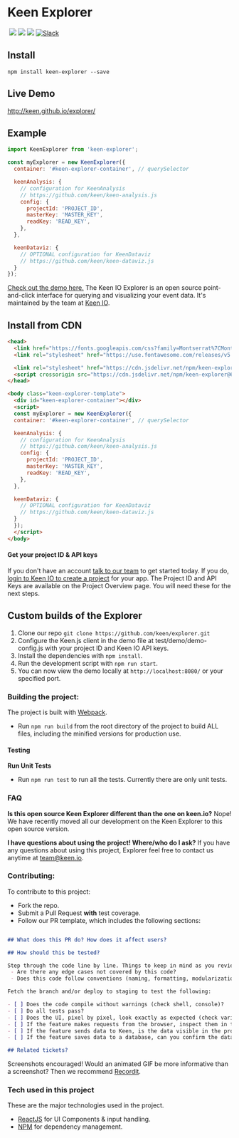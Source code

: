 # Keen Explorer

<a href="https://keen.io/"><img src="https://img.shields.io/github/release/keen/explorer.svg?style=flat-square&maxAge=600" alt=""></a>
<a href="https://github.com/keen/explorer/graphs/contributors" alt="Contributors"><img src="https://img.shields.io/github/contributors/keen/explorer.svg" /></a>
<a href="https://github.com/keen/explorer/pulse" alt="Activity"><img src="https://img.shields.io/github/last-commit/keen/explorer.svg" /></a>
<a href="#" alt="License"><img src="https://img.shields.io/github/license/keen/explorer.svg" /></a>
<a href="http://slack.keen.io/"><img src="https://img.shields.io/badge/slack-keen-orange.svg?style=flat-square&maxAge=3600" alt="Slack"></a>
<a href="https://www.jsdelivr.com/package/npm/keen-explorer"><img src="https://data.jsdelivr.com/v1/package/npm/keen-explorer/badge" alt=""></a>
<a href="https://www.npmjs.com/package/keen-explorer"><img src="https://img.shields.io/npm/dm/keen-explorer.svg" alt=""></a>

## Install

```ssh
npm install keen-explorer --save
```

## Live Demo

http://keen.github.io/explorer/

## Example

```javascript
import KeenExplorer from 'keen-explorer';

const myExplorer = new KeenExplorer({
  container: '#keen-explorer-container', // querySelector

  keenAnalysis: {
    // configuration for KeenAnalysis
    // https://github.com/keen/keen-analysis.js
    config: {
      projectId: 'PROJECT_ID',
      masterKey: 'MASTER_KEY',
      readKey: 'READ_KEY',
    },
  },

  keenDataviz: {
    // OPTIONAL configuration for KeenDataviz
    // https://github.com/keen/keen-dataviz.js
  }
});
```

[Check out the demo here.](http://keen.github.io/explorer/) The Keen IO Explorer is an open source point-and-click interface for querying and visualizing your event data. It's maintained by the team at [Keen IO](https://keen.io/).

## Install from CDN

```html
<head>
  <link href="https://fonts.googleapis.com/css?family=Montserrat%7CMontserrat:600%7CHind" rel="stylesheet">
  <link rel="stylesheet" href="https://use.fontawesome.com/releases/v5.7.2/css/all.css" integrity="sha384-fnmOCqbTlWIlj8LyTjo7mOUStjsKC4pOpQbqyi7RrhN7udi9RwhKkMHpvLbHG9Sr" crossorigin="anonymous">

  <link rel="stylesheet" href="https://cdn.jsdelivr.net/npm/keen-explorer@6/dist/keen-explorer.min.css">
  <script crossorigin src="https://cdn.jsdelivr.net/npm/keen-explorer@6/dist/keen-explorer.bundle.min.js"></script>
</head>

<body class="keen-explorer-template">
  <div id="keen-explorer-container"></div>
  <script>
  const myExplorer = new KeenExplorer({
  container: '#keen-explorer-container', // querySelector

  keenAnalysis: {
    // configuration for KeenAnalysis
    // https://github.com/keen/keen-analysis.js
    config: {
      projectId: 'PROJECT_ID',
      masterKey: 'MASTER_KEY',
      readKey: 'READ_KEY',
    },
  },

  keenDataviz: {
    // OPTIONAL configuration for KeenDataviz
    // https://github.com/keen/keen-dataviz.js
  }
  });
  </script>
</body>
```

#### Get your project ID & API keys

If you don't have an account [talk to our team](https://try.keen.io/contact) to get started today. If you do, [login to Keen IO to create a project](https://keen.io/add-project) for your app. The Project ID and API Keys are available on the Project Overview page. You will need these for the next steps.

## Custom builds of the Explorer

  1. Clone our repo `git clone https://github.com/keen/explorer.git`
  2. Configure the Keen.js client in the demo file at test/demo/demo-config.js with your project ID and Keen IO API keys.
  3. Install the dependencies with `npm install`.
  4. Run the development script with `npm run start`.
  5. You can now view the demo locally at `http://localhost:8080/` or your specified port.

### Building the project:

The project is built with [Webpack](https://github.com/webpack/webpack).

* Run `npm run build` from the root directory of the project to build ALL files, including the minified versions for production use.

#### Testing

**Run Unit Tests**
* Run `npm run test` to run all the tests. Currently there are only unit tests.

### FAQ

**Is this open source Keen Explorer different than the one on keen.io?**
Nope! We have recently moved all our development on the Keen Explorer to this open source version.  

**I have questions about using the project! Where/who do I ask?**
If you have any questions about using this project, Explorer feel free to contact us anytime at [team@keen.io](mailto:team@keen.io).

### Contributing:
To contribute to this project:

* Fork the repo.
* Submit a Pull Request **with** test coverage.
* Follow our PR template, which includes the following sections:

```markdown

## What does this PR do? How does it affect users?

## How should this be tested?

Step through the code line by line. Things to keep in mind as you review:
 - Are there any edge cases not covered by this code?
 - Does this code follow conventions (naming, formatting, modularization, etc) where applicable?

Fetch the branch and/or deploy to staging to test the following:

- [ ] Does the code compile without warnings (check shell, console)?
- [ ] Do all tests pass?
- [ ] Does the UI, pixel by pixel, look exactly as expected (check various screen sizes, including mobile)?
- [ ] If the feature makes requests from the browser, inspect them in the Web Inspector. Do they look as expected (parameters, headers, etc)?
- [ ] If the feature sends data to Keen, is the data visible in the project if you run an extraction (include link to collection/query)?
- [ ] If the feature saves data to a database, can you confirm the data is indeed created in the database?

## Related tickets?

```

Screenshots encouraged! Would an animated GIF be more informative than a screenshot? Then we recommend [Recordit](http://recordit.co/).

### Tech used in this project

These are the major technologies used in the project.

* [ReactJS](http://facebook.github.io/react/) for UI Components & input handling.
* [NPM](https://www.npmjs.org/) for dependency management.
